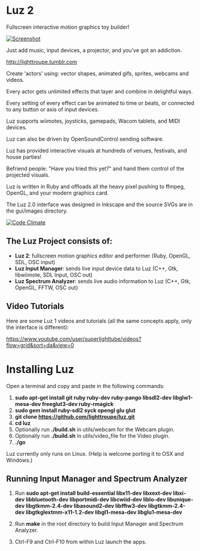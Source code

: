 # Luz 2

Fullscreen interactive motion graphics toy builder!

[![Screenshot](http://41.media.tumblr.com/accf5bff3d48056e959747db5fed666a/tumblr_nh8q2pWPCs1te3fw8o1_540.png)](http://lighttroupe.tumblr.com/)

Just add music, input devices, a projector, and you've got an addiction.

<http://lighttroupe.tumblr.com>

Create 'actors' using: vector shapes, animated gifs, sprites, webcams and videos.

Every actor gets unlimited effects that layer and combine in delightful ways.

Every setting of every effect can be animated to time or beats, or connected to any button or axis of input devices.

Luz supports wiimotes, joysticks, gamepads, Wacom tablets, and MIDI devices.

Luz can also be driven by OpenSoundControl sending software.

Luz has provided interactive visuals at hundreds of venues, festivals, and house parties!

Befriend people: "Have you tried this yet?" and hand them control of the projected visuals.

Luz is written in Ruby and offloads all the heavy pixel pushing to ffmpeg, OpenGL, and your modern graphics card.

The Luz 2.0 interface was designed in Inkscape and the source SVGs are in the gui/images directory.

[![Code Climate](https://codeclimate.com/github/lighttroupe/luz.png)](https://codeclimate.com/github/lighttroupe/luz)

## The Luz Project consists of:

- **Luz 2**: fullscreen motion graphics editor and performer (Ruby, OpenGL, SDL, OSC input)
- **Luz Input Manager**: sends live input device data to Luz (C++, Gtk, libwiimote, SDL Input, OSC out)
- **Luz Spectrum Analyzer**: sends live audio information to Luz (C++, Gtk, OpenGL, FFTW, OSC out)

## Video Tutorials

Here are some Luz 1 videos and tutorials (all the same concepts apply, only the interface is different):

<https://www.youtube.com/user/superlighttube/videos?flow=grid&sort=da&view=0>

# Installing Luz

Open a terminal and copy and paste in the following commands:

1. **sudo apt-get install git ruby ruby-dev ruby-pango libsdl2-dev libglw1-mesa-dev freeglut3-dev ruby-rmagick**
2. **sudo gem install ruby-sdl2 syck opengl glu glut**
3. **git clone https://github.com/lighttroupe/luz.git**
4. **cd luz**
5. Optionally run **./build.sh** in utils/webcam for the Webcam plugin.
6. Optionally run **./build.sh** in utils/video_file for the Video plugin.
7. **./go**

Luz currently only runs on Linux.  (Help is welcome porting it to OSX and Windows.)

## Running Input Manager and Spectrum Analyzer

1. Run **sudo apt-get install build-essential libx11-dev libxext-dev libxi-dev libbluetooth-dev libportmidi-dev libcwiid-dev liblo-dev libunique-dev libgtkmm-2.4-dev libasound2-dev libfftw3-dev libgtkmm-2.4-dev libgtkglextmm-x11-1.2-dev libgl1-mesa-dev libglu1-mesa-dev**

2. Run **make** in the root directory to build Input Manager and Spectrum Analyzer.

3. Ctrl-F9 and Ctrl-F10 from within Luz launch the apps.
